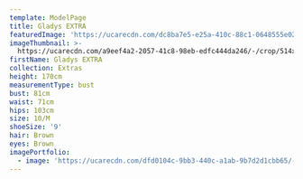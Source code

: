 ```yaml
---
template: ModelPage
title: Gladys EXTRA
featuredImage: 'https://ucarecdn.com/dc8ba7e5-e25a-410c-88c1-0648555e02a8/'
imageThumbnail: >-
  https://ucarecdn.com/a9eef4a2-2057-41c8-98eb-edfc444da246/-/crop/514x742/15,173/-/preview/
firstName: Gladys EXTRA
collection: Extras
height: 170cm
measurementType: bust
bust: 81cm
waist: 71cm
hips: 103cm
size: 10/M
shoeSize: '9'
hair: Brown
eyes: Brown
imagePortfolio:
  - image: 'https://ucarecdn.com/dfd0104c-9bb3-440c-a1ab-9b7d2d1cbb65/-/preview/'
---
```


